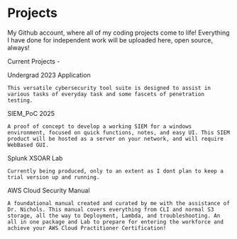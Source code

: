 # Projects
My Github account, where all of my coding projects come to life! Everything I have done for independent work will be uploaded here, open source, always!

Current Projects - 

Undergrad 2023 Application

    This versatile cybersecurity tool suite is designed to assist in various tasks of everyday task and some fascets of penetration testing.

SIEM_PoC 2025

    A proof of concept to develop a working SIEM for a windows environment, focused on quick functions, notes, and easy UI. This SIEM product will be hosted as a server on your network, and will require WebBased GUI.


Splunk XSOAR Lab

    Currently being produced, only to an extent as I dont plan to keep a trial version up and running. 

AWS Cloud Security Manual

    A foundational manual created and curated by me with the assistance of Dr. Nichols. This manual covers everything from CLI and normal S3 storage, all the way to Deployment, Lambda, and troubleshooting. An all in one package and Lab to prepare for entering the workforce and achieve your AWS Cloud Practitioner Certification!
